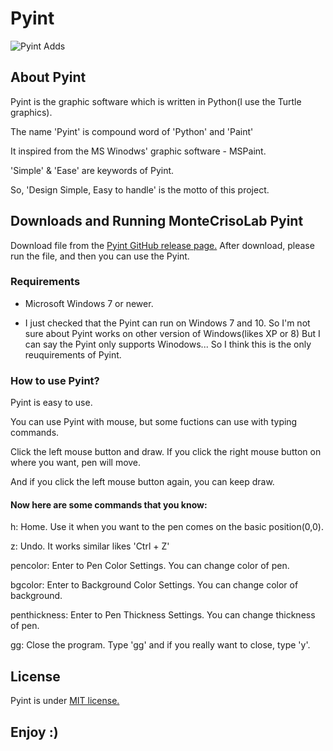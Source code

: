 # Pyint

![Pyint Adds](https://user-images.githubusercontent.com/87603390/126778265-83fa37a4-fd8a-4834-a750-762995197800.png)

## About Pyint

Pyint is the graphic software which is written in Python(I use the Turtle graphics).

The name 'Pyint' is compound word of 'Python' and 'Paint'

It inspired from the MS Winodws' graphic software - MSPaint.

'Simple' & 'Ease' are keywords of Pyint.

So, 'Design Simple, Easy to handle' is the motto of this project.

## Downloads and Running MonteCrisoLab Pyint

Download file from the [Pyint GitHub release page.](https://github.com/Johndoe0153/Pyint/releases)
After download, please run the file, and then you can use the Pyint.

### Requirements

- Microsoft Windows 7 or newer.
 
 - I just checked that the Pyint can run on Windows 7 and 10. So I'm not sure about Pyint works on other version of Windows(likes XP or 8)
  But I can say the Pyint only supports Winodows... So I think this is the only reuquirements of Pyint.

### How to use Pyint?

Pyint is easy to use.

You can use Pyint with mouse, but some fuctions can use with typing commands.

Click the left mouse button and draw. If you click the right mouse button on where you want, pen will move.

And if you click the left mouse button again, you can keep draw.

#### Now here are some commands that you know:

h: Home. Use it when you want to the pen comes on the basic position(0,0).

z: Undo. It works similar likes 'Ctrl + Z'

pencolor: Enter to Pen Color Settings. You can change color of pen.

bgcolor: Enter to Background Color Settings. You can change color of background.

penthickness: Enter to Pen Thickness Settings. You can change thickness of pen.

gg: Close the program. Type 'gg' and if you really want to close, type 'y'.

## License

Pyint is under [MIT license.](https://github.com/Johndoe0153/Pyint/blob/master/LICENSE.md)

## Enjoy :)
